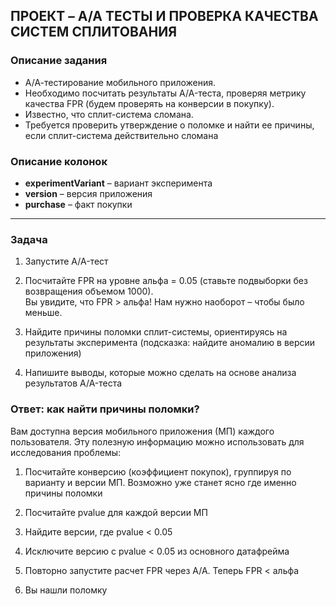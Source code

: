 ## ПРОЕКТ – A/A ТЕСТЫ И ПРОВЕРКА КАЧЕСТВА СИСТЕМ СПЛИТОВАНИЯ


### Описание задания
- А/А-тестирование мобильного приложения.   
- Необходимо посчитать результаты A/A-теста, проверяя метрику качества FPR (будем проверять на конверсии в покупку).   
- Известно, что сплит-система сломана.   
- Требуется проверить утверждение о поломке и найти ее причины, если сплит-система действительно сломана


### Описание колонок
- **experimentVariant** – вариант эксперимента
- **version** – версия приложения
- **purchase** – факт покупки

---
### Задача
1. Запустите A/A-тест


2. Посчитайте FPR на уровне альфа = 0.05 (ставьте подвыборки без возвращения объемом 1000).  
    Вы увидите, что FPR > альфа! Нам нужно наоборот – чтобы было меньше.
    
    
3. Найдите причины поломки сплит-системы, ориентируясь на результаты эксперимента (подсказка: найдите аномалию в версии приложения)


4. Напишите выводы, которые можно сделать на основе анализа результатов A/A-теста


### Ответ: как найти причины поломки?

Вам доступна версия мобильного приложения (МП) каждого пользователя. Эту полезную информацию можно использовать для исследования проблемы:

1. Посчитайте конверсию (коэффициент покупок), группируя по варианту и версии МП. Возможно уже станет ясно где именно причины поломки


2. Посчитайте pvalue для каждой версии МП


3. Найдите версии, где pvalue < 0.05


4. Исключите версию с pvalue < 0.05 из основного датафрейма


5. Повторно запустите расчет FPR через A/A. Теперь FPR < альфа


6. Вы нашли поломку
